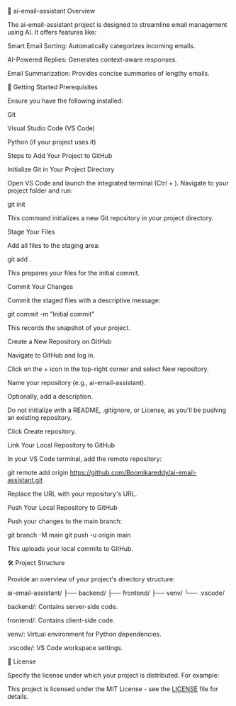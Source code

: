 📘 ai-email-assistant
Overview

The ai-email-assistant project is designed to streamline email management using AI. It offers features like:

Smart Email Sorting: Automatically categorizes incoming emails.

AI-Powered Replies: Generates context-aware responses.

Email Summarization: Provides concise summaries of lengthy emails.

🚀 Getting Started
Prerequisites

Ensure you have the following installed:

Git

Visual Studio Code (VS Code)

Python
 (if your project uses it)

Steps to Add Your Project to GitHub

Initialize Git in Your Project Directory

Open VS Code and launch the integrated terminal (Ctrl + ). Navigate to your project folder and run:

git init


This command initializes a new Git repository in your project directory.

Stage Your Files

Add all files to the staging area:

git add .


This prepares your files for the initial commit.

Commit Your Changes

Commit the staged files with a descriptive message:

git commit -m "Initial commit"


This records the snapshot of your project.

Create a New Repository on GitHub

Navigate to GitHub
 and log in.

Click on the + icon in the top-right corner and select New repository.

Name your repository (e.g., ai-email-assistant).

Optionally, add a description.

Do not initialize with a README, .gitignore, or License, as you'll be pushing an existing repository.

Click Create repository.

Link Your Local Repository to GitHub

In your VS Code terminal, add the remote repository:

git remote add origin https://github.com/Boomikareddy/ai-email-assistant.git


Replace the URL with your repository's URL.

Push Your Local Repository to GitHub

Push your changes to the main branch:

git branch -M main
git push -u origin main


This uploads your local commits to GitHub.

🛠️ Project Structure

Provide an overview of your project's directory structure:

ai-email-assistant/
├── backend/
├── frontend/
├── venv/
└── .vscode/


backend/: Contains server-side code.

frontend/: Contains client-side code.

venv/: Virtual environment for Python dependencies.

.vscode/: VS Code workspace settings.

📄 License

Specify the license under which your project is distributed. For example:

This project is licensed under the MIT License - see the [LICENSE](LICENSE) file for details.
